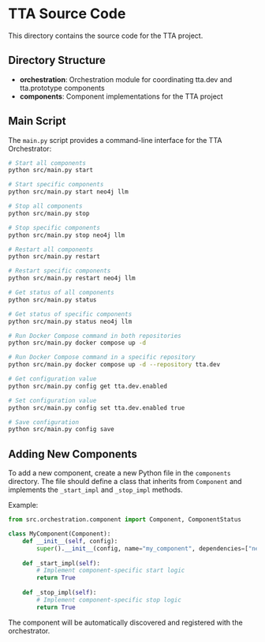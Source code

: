 # TTA Source Code

This directory contains the source code for the TTA project.

## Directory Structure

- **orchestration**: Orchestration module for coordinating tta.dev and tta.prototype components
- **components**: Component implementations for the TTA project

## Main Script

The `main.py` script provides a command-line interface for the TTA Orchestrator:

```bash
# Start all components
python src/main.py start

# Start specific components
python src/main.py start neo4j llm

# Stop all components
python src/main.py stop

# Stop specific components
python src/main.py stop neo4j llm

# Restart all components
python src/main.py restart

# Restart specific components
python src/main.py restart neo4j llm

# Get status of all components
python src/main.py status

# Get status of specific components
python src/main.py status neo4j llm

# Run Docker Compose command in both repositories
python src/main.py docker compose up -d

# Run Docker Compose command in a specific repository
python src/main.py docker compose up -d --repository tta.dev

# Get configuration value
python src/main.py config get tta.dev.enabled

# Set configuration value
python src/main.py config set tta.dev.enabled true

# Save configuration
python src/main.py config save
```

## Adding New Components

To add a new component, create a new Python file in the `components` directory. The file should define a class that inherits from `Component` and implements the `_start_impl` and `_stop_impl` methods.

Example:

```python
from src.orchestration.component import Component, ComponentStatus

class MyComponent(Component):
    def __init__(self, config):
        super().__init__(config, name="my_component", dependencies=["neo4j"])
    
    def _start_impl(self):
        # Implement component-specific start logic
        return True
    
    def _stop_impl(self):
        # Implement component-specific stop logic
        return True
```

The component will be automatically discovered and registered with the orchestrator.
